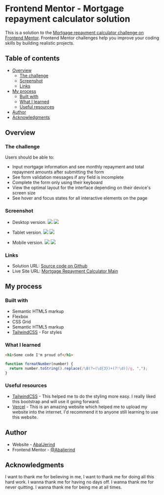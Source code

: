 # Frontend Mentor - Mortgage repayment calculator solution

This is a solution to the [Mortgage repayment calculator challenge on Frontend Mentor](https://www.frontendmentor.io/challenges/mortgage-repayment-calculator-Galx1LXK73). Frontend Mentor challenges help you improve your coding skills by building realistic projects.

## Table of contents

- [Overview](#overview)
  - [The challenge](#the-challenge)
  - [Screenshot](#screenshot)
  - [Links](#links)
- [My process](#my-process)
  - [Built with](#built-with)
  - [What I learned](#what-i-learned)
  - [Useful resources](#useful-resources)
- [Author](#author)
- [Acknowledgments](#acknowledgments)

## Overview

### The challenge

Users should be able to:

- Input mortgage information and see monthly repayment and total repayment amounts after submitting the form
- See form validation messages if any field is incomplete
- Complete the form only using their keyboard
- View the optimal layout for the interface depending on their device's screen size
- See hover and focus states for all interactive elements on the page

### Screenshot

- Desktop version.
  ![](./assets/images/screenshots/screenshot-mortage-repayment-calculator-desktop.png)
  ![](./assets/images/screenshots/screenshot-mortage-repayment-calculator-desktop-results.png)

- Tablet version.
  ![](./assets/images/screenshots/screenshot-mortage-repayment-calculator-tablet.png)
  ![](./assets/images/screenshots/screenshot-mortage-repayment-calculator-tablet-results.png)

- Mobile version.
  ![](./assets/images/screenshots/screenshot-mortage-repayment-calculator-mobile.png)
  ![](./assets/images/screenshots/screenshot-mortage-repayment-calculator-mobile-results.png)

### Links

- Solution URL: [Source code on Github](https://github.com/Abaljerind/mortgage-repayment-calculator)
- Live Site URL: [Mortgage Repayment Calculator Main](https://mortgage-repayment-calculator-eight.vercel.app/)

## My process

### Built with

- Semantic HTML5 markup
- Flexbox
- CSS Grid
- Semantic HTML5 markup
- [TailwindCSS](https://tailwindcss.com/) - For styles

### What I learned

```html
<h1>Some code I'm proud of</h1>
```

```js
function formatNumber(number) {
  return number.toString().replace(/\B(?=(\d{3})+(?!\d))/g, ",");
}
```

### Useful resources

- [TailwindCSS](https://tailwindcss.com/) - This helped me to do the styling more easy. I really liked this bootstrap and will use it going forward.
- [Vercel](https://vercel.com) - This is an amazing website which helped me to upload my website into the internet. I'd recommend it to anyone still learning to use this website.

## Author

- Website - [AbalJerind](https://mortgage-repayment-calculator-eight.vercel.app/)
- Frontend Mentor - [@Abaljerind](https://www.frontendmentor.io/profile/Abaljerind)

## Acknowledgments

I want to thank me for believing in me, I want to thank me for doing all this hard work. I wanna thank me for having no days off. I wanna thank me for never quitting. I wanna thank me for being me at all times.
